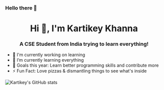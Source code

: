 ### Hello there 👋

<h1 align="center">Hi 👋, I'm Kartikey Khanna</h1>
<h3 align="center">A CSE Student from India trying to learn everything!</h3>


* 🔭 I'm currently working on learning
* 🌱 I’m currently learning everything
* 🥅 Goals this year: Learn better programming skills and contribute more
* ⚡ Fun Fact: Love pizzas & dismantling things to see what's inside

![Kartikey's GitHub stats](https://github-readme-stats.vercel.app/api?username=itsksquare&count_private=true&show_icons=true&theme=dark)
